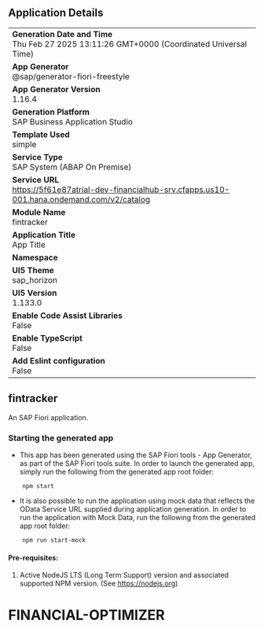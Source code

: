 ## Application Details
|               |
| ------------- |
|**Generation Date and Time**<br>Thu Feb 27 2025 13:11:26 GMT+0000 (Coordinated Universal Time)|
|**App Generator**<br>@sap/generator-fiori-freestyle|
|**App Generator Version**<br>1.16.4|
|**Generation Platform**<br>SAP Business Application Studio|
|**Template Used**<br>simple|
|**Service Type**<br>SAP System (ABAP On Premise)|
|**Service URL**<br>https://5f61e87atrial-dev-financialhub-srv.cfapps.us10-001.hana.ondemand.com/v2/catalog|
|**Module Name**<br>fintracker|
|**Application Title**<br>App Title|
|**Namespace**<br>|
|**UI5 Theme**<br>sap_horizon|
|**UI5 Version**<br>1.133.0|
|**Enable Code Assist Libraries**<br>False|
|**Enable TypeScript**<br>False|
|**Add Eslint configuration**<br>False|

## fintracker

An SAP Fiori application.

### Starting the generated app

-   This app has been generated using the SAP Fiori tools - App Generator, as part of the SAP Fiori tools suite.  In order to launch the generated app, simply run the following from the generated app root folder:

```
    npm start
```

- It is also possible to run the application using mock data that reflects the OData Service URL supplied during application generation.  In order to run the application with Mock Data, run the following from the generated app root folder:

```
    npm run start-mock
```

#### Pre-requisites:

1. Active NodeJS LTS (Long Term Support) version and associated supported NPM version.  (See https://nodejs.org)


# FINANCIAL-OPTIMIZER

